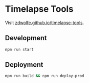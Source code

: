 # Timelapse Tools

Visit [zdwolfe.github.io/timelapse-tools](http://zdwolfe.github.io/timelapse-tools).


## Development
```bash
npm run start
```

## Deployment
```bash
npm run build && npm run deploy-prod
```

